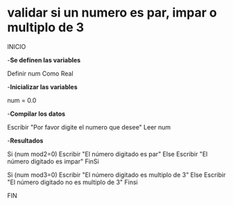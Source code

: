 # validar si un numero es par, impar o multiplo de 3
INICIO

-**Se definen las variables**

Definir num Como Real


-**Inicializar las variables**

num = 0.0


-**Compilar los datos**

Escribir "Por favor digite el numero que desee"
Leer num


-**Resultados**

Si (num mod2=0)
  Escribir "El número digitado es par"
Else
  Escribir "El número digitado es impar"
FinSi

Si (num mod3=0)
  Escribir "El número digitado es multiplo de 3"
Else
  Escribir "El número digitado no es multiplo de 3"
Finsi 

FIN